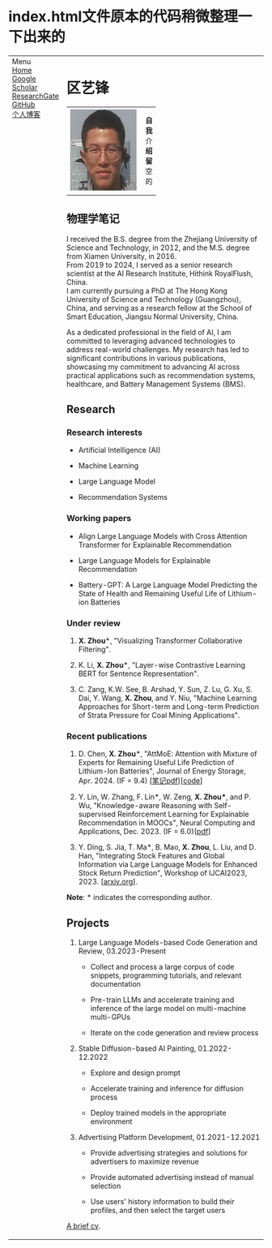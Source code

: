 # index.html文件原本的代码稍微整理一下出来的
<!DOCTYPE html PUBLIC "-//W3C//DTD XHTML 1.1//EN"
  "http://www.w3.org/TR/xhtml11/DTD/xhtml11.dtd">
<html xmlns = "http://www.w3.org/1999/xhtml" xml:lang="en"> 
<head>
<meta name="generator" content="jemdoc, see http://jemdoc.jaboc.net/" />
<meta http-equiv="Content-Type" content="text/html;charset=utf-8" />
<link rel="stylesheet" href="jemdoc.css" type="text/css" />
<link rel="shortcut icon" href="favicon.ico" />
<link rel="bookmark" href="favicon.ico" type="image/x-icon"　/>
<title>区艺锋的个人网站</title>
</head> 
<body>
<table summary="Table for page layout." id="tlayout">
<tr valign="top">
<td id="layout-menu">
<div class="menu-category">Menu</div>
<div class="menu-item"><a href="index.html" class="current">Home</a></div>
<div class="menu-item"><a href="https://scholar.google.com/citations?user=xTzN-qoAAAAJ&hl=zh-CN&oi=ao">Google Scholar</a></div>
<div class="menu-item"><a href="https://www.researchgate.net/profile/Xiuze-Zhou">ResearchGate</a></div>
<div class="menu-item"><a href="https://github.com/XiuzeZhou">GitHub</a></div>
<div class="menu-item"><a href="http://snailwish.com/">个人博客</a></div>
</td>
<td id="layout-content">
<div id="toptitle">


<h1>区艺锋</h1>
</div>


<table class="imgtable"><tr>
  <td><img src="photos/bio.jpg" alt="alt text" width="131px" height="160px" />&nbsp;</td>
  <td align="left">
    <p><b>自 </b> <br />
       <b>我</b> <br />
          介<br /> 
       <b>绍</b> <br />
       <b>留</b> <br />
          空<br />
          的</p>
  </td></tr></table>


<h2>物理学笔记</h2>
<p>I received the B.S. degree from the Zhejiang University of Science and Technology, in 2012, and the M.S. degree from Xiamen University, in 2016.<br />
From 2019 to 2024, I served as a senior research scientist at the AI Research Institute, Hithink RoyalFlush, China. <br />
I am currently pursuing a PhD at The Hong Kong University of Science and Technology (Guangzhou), China, and serving as a research fellow at the School of Smart Education, Jiangsu Normal University, China.</p>
<p>As a dedicated professional in the field of AI, I am committed to leveraging advanced technologies to address real-world challenges. My research has led to significant contributions in various publications, showcasing my commitment to advancing AI across practical applications such as recommendation systems, healthcare, and Battery Management Systems (BMS).</p>


<h2>Research</h2>
<h3>Research interests</h3>
<ul>
   <li><p>Artificial Intelligence (AI)</p></li>
   <li><p>Machine Learning</p></li>
   <li><p>Large Language Model</p></li>
   <li><p>Recommendation Systems</p></li>
</ul>

<h3>Working papers</h3>
<ul>
   <li><p>Align Large Language Models with Cross Attention Transformer for Explainable Recommendation</p></li>
   <li><p>Large Language Models for Explainable Recommendation</p></li>
   <li><p>Battery-GPT: A Large Language Model Predicting the State of Health and Remaining Useful Life of Lithium-ion Batteries</p></li>
</ul>

<h3>Under review</h3>
<ol>
   <li><p><b>X. Zhou</b>*, "Visualizing Transformer Collaborative Filtering".</p></li>
   <li><p>K. Li, <b>X. Zhou</b>*, "Layer-wise Contrastive Learning BERT for Sentence Representation".</p></li>
   <li><p>C. Zang, K.W. See, B. Arshad, Y. Sun, Z. Lu, G. Xu, S. Dai, Y. Wang, <b>X. Zhou</b>, and Y. Niu, "Machine Learning Approaches for Short-term and Long-term Prediction of Strata Pressure for Coal Mining Applications".</p></li>
</ol>

<h3>Recent publications </h3>
<ol>
   <li><p>D. Chen, <b>X. Zhou</b>*, "AttMoE: Attention with Mixture of Experts for Remaining Useful Life Prediction of Lithium-Ion Batteries", Journal of Energy Storage, Apr. 2024. (IF = 9.4) [<a href="pub/123.pdf">笔记pdf</a>][<a href="https://github.com/XiuzeZhou/RUL">code</a>]</p></li>
   <li><p>Y. Lin, W. Zhang, F. Lin*, W. Zeng, <b>X. Zhou*</b>, and P. Wu, "Knowledge-aware Reasoning with Self-supervised Reinforcement Learning for Explainable Recommendation in MOOCs", Neural Computing and Applications, Dec. 2023. (IF = 6.0)[<a href="pub/KRRL.pdf">pdf</a>]</p></li>
   <li><p>Y. Ding, S. Jia, T. Ma*, B. Mao, <b>X. Zhou</b>, L. Liu, and D. Han, "Integrating Stock Features and Global Information via Large Language Models for Enhanced Stock Return Prediction", Workshop of IJCAI2023, 2023. [<a href="https://arxiv.org/pdf/2310.05627">arxiv.org</a>].</p></li> 
</ol>
<p><b>Note</b>: * indicates the corresponding author.</p>


<h2>Projects</h2>
<ol>
  <li><p>Large Language Models-based Code Generation and Review, 03.2023-Present</p></li>
     <ul>
         <li><p>Collect and process a large corpus of code snippets, programming tutorials, and relevant documentation</p></li>
         <li><p>Pre-train LLMs and accelerate training and inference of the large model on multi-machine multi-GPUs</p></li>
         <li><p>Iterate on the code generation and review process</p></li>
     </ul>
  <li><p>Stable Diffusion-based AI Painting, 01.2022-12.2022</p></li>
     <ul>
         <li><p>Explore and design prompt</p></li>
         <li><p>Accelerate training and inference for diffusion process</p></li>
         <li><p>Deploy trained models in the appropriate environment</p></li>
     </ul>
  <li><p>Advertising Platform Development, 01.2021-12.2021</p></li>
    <ul>
        <li><p>Provide advertising strategies and solutions for advertisers to maximize revenue</p></li>
        <li><p>Provide automated advertising instead of manual selection</p></li>
        <li><p>Use users' history information to build their profiles, and then select the target users</p></li>
    </ul>
</ol>

<a href="cv/cv.pdf">A brief cv</a>.</p>

</td>
</tr>
</table>
</body>
</html>

